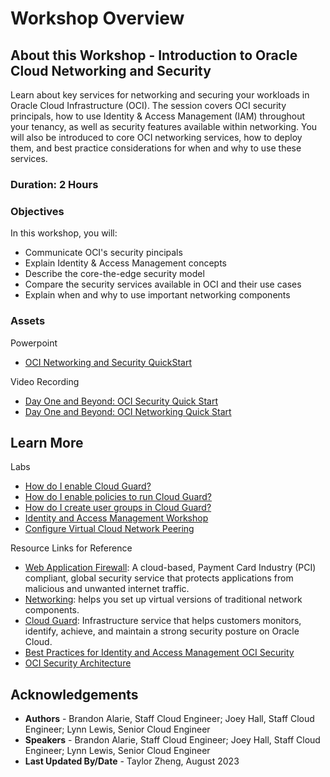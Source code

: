 # Workshop Overview

## About this Workshop - Introduction to Oracle Cloud Networking and Security

Learn about key services for networking and securing your workloads in Oracle Cloud Infrastructure (OCI). The session covers OCI security principals, how to use Identity & Access Management (IAM) throughout your tenancy, as well as security features available within networking. You will also be introduced to core OCI networking services, how to deploy them, and best practice considerations for when and why to use these services.

### **Duration: 2 Hours**

### Objectives

In this workshop, you will:
* Communicate OCI's security pincipals
* Explain Identity & Access Management concepts
* Describe the core-the-edge security model
* Compare the security services available in OCI and their use cases
* Explain when and why to use important networking components

### **Assets**

Powerpoint
* [OCI Networking and Security QuickStart](https://objectstorage.us-ashburn-1.oraclecloud.com/p/ZjhWuXHqBt8wWLigeWdOjINoxOgaKb1-i6_ooZi2mWOlc[…]ecurity/o/OCW%20Networking%20and%20Security.pdf)

Video Recording
* [Day One and Beyond: OCI Security Quick Start](https://www.youtube.com/watch?v=QQyN7fY_ZbQ&ab_channel=OracleLearning) 
* [Day One and Beyond: OCI Networking Quick Start](https://www.youtube.com/watch?v=Eb3jDfyVe7U&ab_channel=OracleLearning) 


## Learn More

Labs
* [How do I enable Cloud Guard?](https://apexapps.oracle.com/pls/apex/r/dbpm/livelabs/run-workshop?p210_wid=3264&session=7437272122500)
* [How do I enable policies to run Cloud Guard?](https://apexapps.oracle.com/pls/apex/r/dbpm/livelabs/run-workshop?p210_wid=3267&session=9252560006987)
* [How do I create user groups in Cloud Guard?](https://apexapps.oracle.com/pls/apex/r/dbpm/livelabs/run-workshop?p210_wid=3266&session=12518993926839)
* [Identity and Access Management Workshop](https://apexapps.oracle.com/pls/apex/r/dbpm/livelabs/view-workshop?wid=624)
* [Configure Virtual Cloud Network Peering](https://apexapps.oracle.com/pls/apex/r/dbpm/livelabs/view-workshop?wid=621)

Resource Links for Reference

* [Web Application Firewall](https://docs.oracle.com/en-us/iaas/Content/WAF/home.htm): A cloud-based, Payment Card Industry (PCI) compliant, global security service that protects applications from malicious and unwanted internet traffic.
* [Networking](https://docs.oracle.com/en-us/iaas/Content/Network/Concepts/landing.htm): helps you set up virtual versions of traditional network components.
* [Cloud Guard](https://docs.oracle.com/en-us/iaas/cloud-guard/home.htm): Infrastructure service that helps customers monitors, identify, achieve, and maintain a strong security posture on Oracle Cloud.
* [Best Practices for Identity and Access Management OCI Security](https://docs.oracle.com/en-us/iaas/Content/Resources/Assets/whitepapers/best-practices-for-iam-on-oci.pdf)
* [OCI Security Architecture](https://www.oracle.com/a/ocom/docs/oracle-cloud-infrastructure-security-architecture.pdf)


## Acknowledgements
* **Authors** - Brandon Alarie, Staff Cloud Engineer; Joey Hall, Staff Cloud Engineer; Lynn Lewis, Senior Cloud Engineer
* **Speakers** -  Brandon Alarie, Staff Cloud Engineer; Joey Hall, Staff Cloud Engineer; Lynn Lewis, Senior Cloud Engineer
* **Last Updated By/Date** - Taylor Zheng, August 2023

